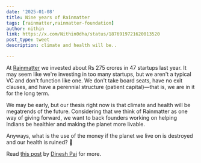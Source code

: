 ```yaml
---
date: '2025-01-08'
title: Nine years of Rainmatter
tags: [rainmatter,rainmatter-foundation]
author: nithin
link: https://x.com/Nithin0dha/status/1876919721620013520
post_type: tweet
description: climate and health will be..

---
```


At [Rainmatter](https://x.com/Rainmatterin) we invested about Rs 275 crores in 47 startups last year. It may seem like we're investing in too many startups, but we aren't a typical VC and don't function like one. We don't take board seats, have no exit clauses, and have a perennial structure (patient capital)—that is, we are in it for the long term.

We may be early, but our thesis right now is that climate and health will be megatrends of the future. Considering that we think of Rainmatter as one way of giving forward, we want to back founders working on helping Indians be healthier and making the planet more livable.

Anyways, what is the use of the money if the planet we live on is destroyed and our health is ruined? 😬

Read [this post](https://zerodha.com/z-connect/rainmatter/approaching-a-decade) by [Dinesh Pai](https://x.com/dineshpaii) for more. 
